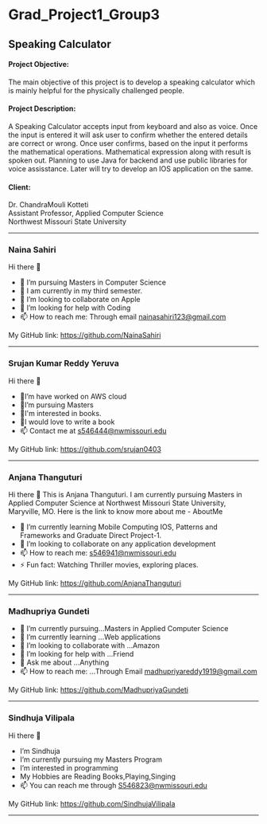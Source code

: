 # Grad_Project1_Group3

## Speaking Calculator

#### Project Objective:
The main objective of this project is to develop a speaking calculator which is mainly helpful for the physically challenged people.

#### Project Description:
A Speaking Calculator accepts input from keyboard and also as voice. Once the input is entered it will ask user to confirm whether the entered details are correct or
wrong. Once user confirms, based on the input it performs the mathematical operations. Mathematical expression along with result is spoken out. Planning to use Java
for backend and use public libraries for voice assisstance. Later will try to develop an IOS application on the same.

#### Client:
Dr. ChandraMouli Kotteti<br>
Assistant Professor, Applied Computer Science<br>
Northwest Missouri State University


**************************************************************************************************

### Naina Sahiri<br>
Hi there 👋
- 🔭 I’m pursuing Masters in Computer Science
- 🌱 I am currently in my third semester.
- 👯 I’m looking to collaborate on Apple
- 🤔 I’m looking for help with Coding
- 📫 How to reach me: Through email nainasahiri123@gmail.com

My GitHub link: https://github.com/NainaSahiri 

**************************************************************************************************

### Srujan Kumar Reddy Yeruva<br>
Hi there 👋
- 🔭I’m have worked on AWS cloud
- 🌱I’m pursuing Masters 
- 👯I'm interested in books.
- 🤔I would love to write a book
- 📫 Contact me at s546444@nwmissouri.edu

My GitHub link: https://github.com/srujan0403

**************************************************************************************************

### Anjana Thanguturi<br>
Hi there 👋
This is Anjana Thanguturi. I am currently pursuing Masters in Applied Computer Science at Northwest Missouri State University, Maryville, MO. Here is the link to know more about me - AboutMe

- 🌱 I’m currently learning Mobile Computing IOS, Patterns and Frameworks and Graduate Direct Project-1.
- 👯 I’m looking to collaborate on any application development
- 📫 How to reach me: s546941@nwmissouri.edu
- ⚡ Fun fact: Watching Thriller movies, exploring places.

My GitHub link: https://github.com/AnjanaThanguturi

**************************************************************************************************

### Madhupriya Gundeti<br>
- 🔭 I’m currently pursuing...Masters in Applied Computer Science
- 🌱 I’m currently learning ...Web applications
- 👯 I’m looking to collaborate with ...Amazon
- 🤔 I’m looking for help with ...Friend
- 💬 Ask me about ...Anything
- 📫 How to reach me: ...Through Email madhupriyareddy1919@gmail.com

My GitHub link: https://github.com/MadhupriyaGundeti

**************************************************************************************************

### Sindhuja Vilipala<br>
Hi there 👋
- I’m Sindhuja
- I’m currently pursuing my Masters Program
- I’m interested in programming
- My Hobbies are Reading Books,Playing,Singing
- 📫 You can reach me through S546823@nwmissouri.edu

My GitHub link: https://github.com/SindhujaVilipala


**************************************************************************************************

